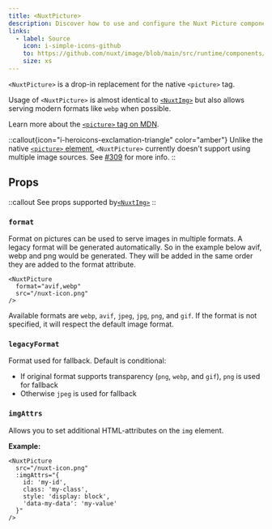 ```yaml
---
title: <NuxtPicture>
description: Discover how to use and configure the Nuxt Picture component.
links:
  - label: Source
    icon: i-simple-icons-github
    to: https://github.com/nuxt/image/blob/main/src/runtime/components/nuxt-picture.ts
    size: xs
---
```


`<NuxtPicture>` is a drop-in replacement for the native `<picture>` tag.

Usage of `<NuxtPicture>` is almost identical to [`<NuxtImg>`](nuxt-img) but also allows serving modern formats like `webp` when possible.

Learn more about the [`<picture>` tag on MDN](https://developer.mozilla.org/en-US/docs/Web/HTML/Element/picture).

::callout{icon="i-heroicons-exclamation-triangle" color="amber"}
Unlike the native [`<picture>` element](https://developer.mozilla.org/en-US/docs/Web/HTML/Element/picture), `<NuxtPicture>` currently doesn't support using multiple image sources. See [#309](https://github.com/nuxt/image/issues/309) for more info.
::

## Props

::callout
See props supported by[`<NuxtImg>`](/usage/nuxt-img#props)</a>
::

### `format`

Format on pictures can be used to serve images in multiple formats. A legacy format will be generated automatically. So in the example below avif, webp and png would be generated. They will be added in the same order they are added to the format attribute.

```vue
<NuxtPicture
  format="avif,webp"
  src="/nuxt-icon.png"
/>
```

Available formats are `webp`, `avif`, `jpeg`, `jpg`, `png`, and `gif`. If the format is not specified, it will respect the default image format.

### `legacyFormat`

Format used for fallback. Default is conditional:

- If original format supports transparency (`png`, `webp`, and `gif`), `png` is used for fallback
- Otherwise `jpeg` is used for fallback

### `imgAttrs`

Allows you to set additional HTML-attributes on the `img` element.

**Example:**

```vue
<NuxtPicture
  src="/nuxt-icon.png"
  :imgAttrs="{
    id: 'my-id',
    class: 'my-class',
    style: 'display: block',
    'data-my-data': 'my-value'
  }"
/>
```
